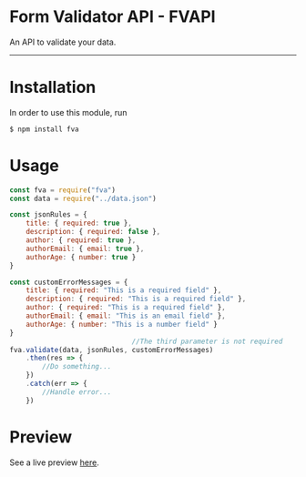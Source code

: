 # Form Validator API - FVAPI


An API to validate your data.

<hr>

# Installation

In order to use this module, run

```bash
$ npm install fva
```

# Usage

```javascript
const fva = require("fva")
const data = require("../data.json")

const jsonRules = {
    title: { required: true },
    description: { required: false },
    author: { required: true },
    authorEmail: { email: true }, 
    authorAge: { number: true }
}

const customErrorMessages = {
    title: { required: "This is a required field" },
    description: { required: "This is a required field" },
    author: { required: "This is a required field" },
    authorEmail: { email: "This is an email field" }, 
    authorAge: { number: "This is a number field" }
}
                              //The third parameter is not required
fva.validate(data, jsonRules, customErrorMessages) 
    .then(res => {
        //Do something...
    })
    .catch(err => {
        //Handle error...
    })
``` 

# Preview
See a live preview [here](https://repl.it/@Margato/fvaExample).
